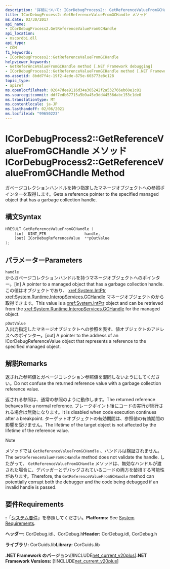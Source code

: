 ```yaml
---
description: '詳細について: ICorDebugProcess2:: GetReferenceValueFromGCHandle メソッド'
title: ICorDebugProcess2::GetReferenceValueFromGCHandle メソッド
ms.date: 03/30/2017
api_name:
- ICorDebugProcess2.GetReferenceValueFromGCHandle
api_location:
- mscordbi.dll
api_type:
- COM
f1_keywords:
- ICorDebugProcess2::GetReferenceValueFromGCHandle
helpviewer_keywords:
- GetReferenceValueFromGCHandle method [.NET Framework debugging]
- ICorDebugProcess2::GetReferenceValueFromGCHandle method [.NET Framework debugging]
ms.assetid: 8bdd7f4c-19f2-4ede-875e-603773e8c128
topic_type:
- apiref
ms.openlocfilehash: 02047dee9116d34a365242f2a532766eb60e1c81
ms.sourcegitcommit: ddf7edb67715a5b9a45e3dd44536dabc153c1de0
ms.translationtype: MT
ms.contentlocale: ja-JP
ms.lasthandoff: 02/06/2021
ms.locfileid: "99650223"
---
```

# <a name="icordebugprocess2getreferencevaluefromgchandle-method"></a><span data-ttu-id="6f5f2-103">ICorDebugProcess2::GetReferenceValueFromGCHandle メソッド</span><span class="sxs-lookup"><span data-stu-id="6f5f2-103">ICorDebugProcess2::GetReferenceValueFromGCHandle Method</span></span>

<span data-ttu-id="6f5f2-104">ガベージコレクションハンドルを持つ指定したマネージオブジェクトへの参照ポインターを取得します。</span><span class="sxs-lookup"><span data-stu-id="6f5f2-104">Gets a reference pointer to the specified managed object that has a garbage collection handle.</span></span>  
  
## <a name="syntax"></a><span data-ttu-id="6f5f2-105">構文</span><span class="sxs-lookup"><span data-stu-id="6f5f2-105">Syntax</span></span>  
  
```cpp  
HRESULT GetReferenceValueFromGCHandle (  
    [in]  UINT_PTR                 handle,  
    [out] ICorDebugReferenceValue  **pOutValue  
);  
```  
  
## <a name="parameters"></a><span data-ttu-id="6f5f2-106">パラメーター</span><span class="sxs-lookup"><span data-stu-id="6f5f2-106">Parameters</span></span>  

 `handle`  
 <span data-ttu-id="6f5f2-107">からガベージコレクションハンドルを持つマネージオブジェクトへのポインター。</span><span class="sxs-lookup"><span data-stu-id="6f5f2-107">[in] A pointer to a managed object that has a garbage collection handle.</span></span> <span data-ttu-id="6f5f2-108">この値はオブジェクトであり、 <xref:System.IntPtr> <xref:System.Runtime.InteropServices.GCHandle> マネージオブジェクトのから取得できます。</span><span class="sxs-lookup"><span data-stu-id="6f5f2-108">This value is a <xref:System.IntPtr> object and can be retrieved from the <xref:System.Runtime.InteropServices.GCHandle> for the managed object.</span></span>  
  
 `pOutValue`  
 <span data-ttu-id="6f5f2-109">入出力指定したマネージオブジェクトへの参照を表す、値オブジェクトのアドレスへのポインター。</span><span class="sxs-lookup"><span data-stu-id="6f5f2-109">[out] A pointer to the address of an ICorDebugReferenceValue object that represents a reference to the specified managed object.</span></span>  
  
## <a name="remarks"></a><span data-ttu-id="6f5f2-110">解説</span><span class="sxs-lookup"><span data-stu-id="6f5f2-110">Remarks</span></span>  

 <span data-ttu-id="6f5f2-111">返された参照値とガベージコレクション参照値を混同しないようにしてください。</span><span class="sxs-lookup"><span data-stu-id="6f5f2-111">Do not confuse the returned reference value with a garbage collection reference value.</span></span>  
  
 <span data-ttu-id="6f5f2-112">返される参照は、通常の参照のように動作します。</span><span class="sxs-lookup"><span data-stu-id="6f5f2-112">The returned reference behaves like a normal reference.</span></span> <span data-ttu-id="6f5f2-113">ブレークポイント後にコードの実行が続行される場合は無効になります。</span><span class="sxs-lookup"><span data-stu-id="6f5f2-113">It is disabled when code execution continues after a breakpoint.</span></span> <span data-ttu-id="6f5f2-114">ターゲットオブジェクトの有効期間は、参照値の有効期間の影響を受けません。</span><span class="sxs-lookup"><span data-stu-id="6f5f2-114">The lifetime of the target object is not affected by the lifetime of the reference value.</span></span>  
  
> [!NOTE]
> <span data-ttu-id="6f5f2-115">メソッドでは `GetReferenceValueFromGCHandle` 、ハンドルは検証されません。</span><span class="sxs-lookup"><span data-stu-id="6f5f2-115">The `GetReferenceValueFromGCHandle` method does not validate the handle.</span></span> <span data-ttu-id="6f5f2-116">したがって、 `GetReferenceValueFromGCHandle` メソッドは、無効なハンドルが渡された場合に、デバッガーとデバッグされているコードの両方を破損する可能性があります。</span><span class="sxs-lookup"><span data-stu-id="6f5f2-116">Therefore, the `GetReferenceValueFromGCHandle` method can potentially corrupt both the debugger and the code being debugged if an invalid handle is passed.</span></span>  
  
## <a name="requirements"></a><span data-ttu-id="6f5f2-117">要件</span><span class="sxs-lookup"><span data-stu-id="6f5f2-117">Requirements</span></span>  

 <span data-ttu-id="6f5f2-118">**:**「[システム要件](../../get-started/system-requirements.md)」を参照してください。</span><span class="sxs-lookup"><span data-stu-id="6f5f2-118">**Platforms:** See [System Requirements](../../get-started/system-requirements.md).</span></span>  
  
 <span data-ttu-id="6f5f2-119">**ヘッダー:** CorDebug.idl、CorDebug.h</span><span class="sxs-lookup"><span data-stu-id="6f5f2-119">**Header:** CorDebug.idl, CorDebug.h</span></span>  
  
 <span data-ttu-id="6f5f2-120">**ライブラリ:** CorGuids.lib</span><span class="sxs-lookup"><span data-stu-id="6f5f2-120">**Library:** CorGuids.lib</span></span>  
  
 <span data-ttu-id="6f5f2-121">**.NET Framework のバージョン:**[!INCLUDE[net_current_v20plus](../../../../includes/net-current-v20plus-md.md)]</span><span class="sxs-lookup"><span data-stu-id="6f5f2-121">**.NET Framework Versions:** [!INCLUDE[net_current_v20plus](../../../../includes/net-current-v20plus-md.md)]</span></span>

